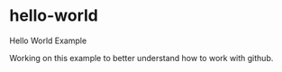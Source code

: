 # hello-world
Hello World Example

Working on this example to better understand how to work with github.
